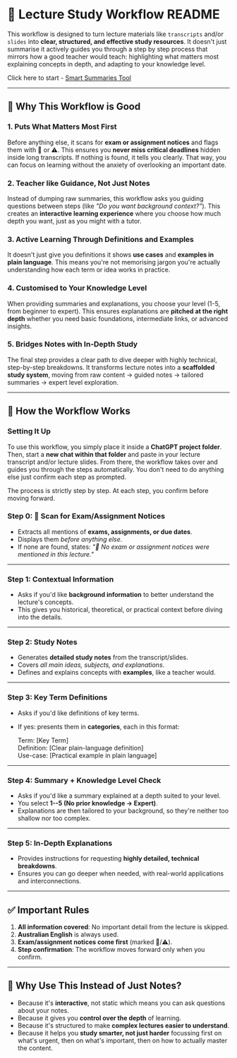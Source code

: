 # 📘 Lecture Study Workflow README

This workflow is designed to turn lecture materials like `transcripts` and/or `slides` into **clear, structured, and effective study resources**. It doesn't just summarise it actively guides you through a step by step process that mirrors how a good teacher would teach: highlighting what matters most explaining concepts in depth, and adapting to your knowledge level. 

Click here to start - [Smart Summaries Tool](https://chatgpt.com/g/g-68b06ffd37c881918f805a0d40b0ba7c-smart-summaries-by-amir-majdi)

------------------------------------------------------------------------

## 🎯 Why This Workflow is Good

### 1. Puts What Matters Most First

Before anything else, it scans for **exam or assignment notices** and flags them with 🚨 or ⚠️. This ensures you **never miss critical deadlines** hidden inside long transcripts. If nothing is found, it tells you clearly. That way, you can focus on learning without the anxiety of overlooking an important date.

### 2. Teacher like Guidance, Not Just Notes

Instead of dumping raw summaries, this workflow asks you guiding questions between steps (like *"Do you want background context?"*). This creates an **interactive learning experience** where you choose how much depth you want, just as you might with a tutor.

### 3. Active Learning Through Definitions and Examples

It doesn't just give you definitions it shows **use cases** and **examples in plain language**. This means you're not memorising jargon you're actually understanding how each term or idea works in practice.

### 4. Customised to Your Knowledge Level

When providing summaries and explanations, you choose your level (1-5, from beginner to expert). This ensures explanations are **pitched at the right depth** whether you need basic foundations, intermediate links, or advanced insights.

### 5. Bridges Notes with In-Depth Study

The final step provides a clear path to dive deeper with highly technical, step-by-step breakdowns. It transforms lecture notes into a **scaffolded study system**, moving from raw content → guided notes → tailored summaries → expert level exploration.

------------------------------------------------------------------------

## 🔄 How the Workflow Works

### Setting It Up

To use this workflow, you simply place it inside a **ChatGPT project folder**. Then, start a **new chat within that folder** and paste in your lecture transcript and/or lecture slides. From there, the workflow takes over and guides you through the steps automatically. You don't need to do anything else just confirm each step as prompted.

The process is strictly step by step. At each step, you confirm before moving forward.

### Step 0: 🚨 Scan for Exam/Assignment Notices

-   Extracts all mentions of **exams, assignments, or due dates**.  
-   Displays them *before anything else*.  
-   If none are found, states: *"🚨 No exam or assignment notices were mentioned in this lecture."*

------------------------------------------------------------------------

### Step 1: Contextual Information

-   Asks if you'd like **background information** to better understand the lecture's concepts.  
-   This gives you historical, theoretical, or practical context before diving into the details.

------------------------------------------------------------------------

### Step 2: Study Notes

-   Generates **detailed study notes** from the transcript/slides.  
-   Covers *all main ideas, subjects, and explanations*.  
-   Defines and explains concepts with **examples**, like a teacher would.

------------------------------------------------------------------------

### Step 3: Key Term Definitions

-   Asks if you'd like definitions of key terms.  
-   If yes: presents them in **categories**, each in this format:
    
    Term: [Key Term]  
    Definition: [Clear plain-language definition]  
    Use-case: [Practical example in plain language]  

------------------------------------------------------------------------

### Step 4: Summary + Knowledge Level Check

-   Asks if you'd like a summary explained at a depth suited to your level.  
-   You select **1--5 (No prior knowledge → Expert)**.  
-   Explanations are then tailored to your background, so they're neither too shallow nor too complex.

------------------------------------------------------------------------

### Step 5: In-Depth Explanations

-   Provides instructions for requesting **highly detailed, technical breakdowns**.  
-   Ensures you can go deeper when needed, with real-world applications and interconnections.

------------------------------------------------------------------------

## ✅ Important Rules

1.  **All information covered**: No important detail from the lecture is  skipped.  
2.  **Australian English** is always used.  
3.  **Exam/assignment notices come first** (marked 🚨/⚠️).  
4.  **Step confirmation**: The workflow moves forward only when you  confirm.

------------------------------------------------------------------------

## 🚀 Why Use This Instead of Just Notes?

-   Because it's **interactive**, not static which means you can ask questions about your notes.
-   Because it gives you **control over the depth** of learning.  
-   Because it's structured to make **complex lectures easier to  understand**.  
-   Because it helps you **study smarter, not just harder** focussing first on what's urgent, then on what's important, then on how to actually master the content.
